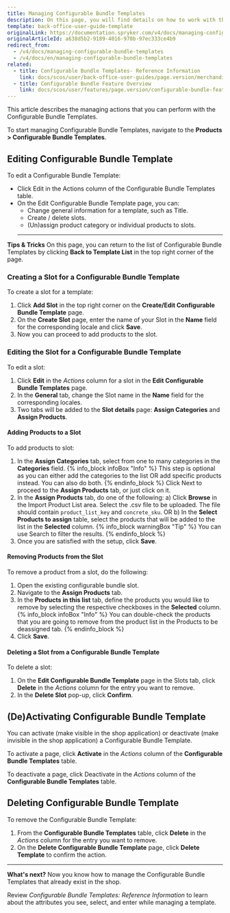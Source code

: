 ```yaml
---
title: Managing Configurable Bundle Templates
description: On this page, you will find details on how to work with the Configurable Bundle Templates in the Spryker Back Office.
template: back-office-user-guide-template
originalLink: https://documentation.spryker.com/v4/docs/managing-configurable-bundle-templates
originalArticleId: a638d5b2-9189-4016-970b-97ec333ce4b9
redirect_from:
  - /v4/docs/managing-configurable-bundle-templates
  - /v4/docs/en/managing-configurable-bundle-templates
related:
  - title: Configurable Bundle Templates- Reference Information
    link: docs/scos/user/back-office-user-guides/page.version/merchandising/configurable-bundle-templates/references/configurable-bundle-templates-reference-information.html
  - title: Configurable Bundle Feature Overview
    link: docs/scos/user/features/page.version/configurable-bundle-feature-overview.html
---
```


This article describes the managing actions that you can perform with the Configurable Bundle Templates.

To start managing Configurable Bundle Templates, navigate to the **Products > Configurable Bundle Templates**.

## Editing Configurable Bundle Template
To edit a Configurable Bundle Template:

* Click Edit in the Actions column of the Configurable Bundle Templates table.
* On the Edit Configurable Bundle Template page, you can:
    - Change general information for a template, such as Title.
    - Create / delete slots.
    - (Un)assign product category or individual products to slots.
  ***
**Tips & Tricks**
On this page, you can return to the list of Configurable Bundle Templates by clicking **Back to Template List** in the top right corner of the page.

### Creating a Slot for a Configurable Bundle Template
To create a slot for a template:

1. Click **Add Slot** in the top right corner on the **Create/Edit Configurable Bundle Template** page.
2. On the **Create Slot** page, enter the name of your Slot in the **Name** field for the corresponding locale and click **Save**.
3. Now you can proceed to add products to the slot.

### Editing the Slot for a Configurable Bundle Template
To edit a slot:

1. Click **Edit** in the *Actions* column for a slot in the **Edit Configurable Bundle Templates** page.
2. In the **General** tab, change the Slot name in the **Name** field for the corresponding locales.
3. Two tabs will be added to the **Slot details** page: **Assign Categories** and **Assign Products**.

#### Adding Products to a Slot
To add products to slot:

1. In the **Assign Categories** tab, select from one to many categories in the **Categories** field.
{% info_block infoBox "Info" %}
This step is optional as you can either add the categories to the list OR add specific products instead. You can also do both.
{% endinfo_block %}
Click Next to proceed to the **Assign Products** tab, or just click on it.
2. In the **Assign Products** tab, do one of the following:
    a) Click **Browse** in the Import Product List area. Select the .csv file to be uploaded. The file should contain `product_list_key` and `concrete_sku`.
OR
    b) In the **Select Products to assign** table, select the products that will be added to the list in the **Selected** column. 
{% info_block warningBox "Tip" %}
You can use Search to filter the results.
{% endinfo_block %}
3. Once you are satisfied with the setup, click **Save**.

#### Removing Products from the Slot
To remove a product from a slot, do the following:

1. Open the existing configurable bundle slot.
2. Navigate to the **Assign Products** tab.
3. In the **Products in this list** tab, define the products you would like to remove by selecting the respective checkboxes in the **Selected** column.
{% info_block infoBox "Info" %}
You can double-check the products that you are going to remove from the product list in the Products to be deassigned tab.
{% endinfo_block %}
4. Click **Save**.

#### Deleting a Slot from a Configurable Bundle Template
To delete a slot:

1. On the **Edit Configurable Bundle Template** page in the Slots tab, click **Delete** in the *Actions* column for the entry you want to remove.
2. In the **Delete Slot** pop-up, click **Confirm**.

## (De)Activating Configurable Bundle Template
You can activate (make visible in the shop application) or deactivate (make invisible in the shop application) a Configurable Bundle Template.

To activate a page, click **Activate** in the *Actions* column of the **Configurable Bundle Templates** table.

To deactivate a page, click Deactivate in the *Actions* column of the **Configurable Bundle Templates** table.

## Deleting Configurable Bundle Template
To remove the Configurable Bundle Template:

1. From the **Configurable Bundle Templates** table, click **Delete** in the *Actions* column for the entry you want to remove.
2. On the **Delete Configurable Bundle Template** page, click **Delete Template** to confirm the action.

***
**What's next?**
Now you know how to manage the Configurable Bundle Templates that already exist in the shop.

Review *Configurable Bundle Templates: Reference Information* to learn about the attributes you see, select, and enter while managing a template.

